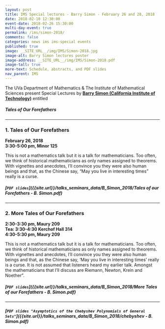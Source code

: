 ```yaml
---
layout: post
title: IMS Special lectures - Barry Simon - February 26 and 28, 2018
date: 2018-02-10 12:30:00
event-date: 2018-02-26 15:30:00
multi-day-event: true
permalink: /ims/simon-2018/
comments: false
categories: news ims ims-special events
published: true
image: __SITE_URL__/img/IMS/Simon-2018.jpg
image-alt: Barry Simon lectures poster
image-address: __SITE_URL__/img/IMS/Simon-2018.pdf
image-tall: true
more-text: Schedule, abstracts, and PDF slides
nav_parent: IMS
---
```


The UVa Department of Mathematics &amp; The Institute of Mathematical Sciences present Special Lectures by **[Barry Simon (California Institute of Technology)](http://math.caltech.edu/simon/simon.html)** entitled

<h5 class="mb-2">Tales of Our Forefathers</h5>

<!--more-->

---

<h3 class="mb-3">1. Tales of Our Forefathers</h3>

**February 26, 2018**<br>
**3:30-5:00 pm, Minor 125**

This is not a mathematics talk but it is a talk for mathematicians. Too often, we think of historical mathematicians as only names assigned to theorems. With vignettes and anecdotes, I’ll convince you they were also human beings and that, as the Chinese say, “May you live in interesting times” really is a curse.

##### [`PDF slides`]({{site.url}}/talks_seminars_data/B_Simon_2018/Tales of our Forefathers - B. Simon.pdf)

---

<h3 class="mb-3">2. More Tales of Our Forefathers</h3>

**2:30-3:30 pm, Maury 209**<br>
**Tea: 3:30-4:30 Kerchof Hall 314**<br>
**4:30-5:30 pm, Maury 209**

This is not a mathematics talk but it is a talk for mathematicians. Too often, we think of historical mathematicians as only names assigned to theorems. With vignettes and anecdotes, I’ll convince you they were also human beings and that, as the Chinese say, ‘May you live in interesting times’ really is a curse. It is not assumed that listeners heard my earlier talk. Amongst the mathematicians that I’ll discuss are Riemann, Newton, Krein and Noether”.

##### [`PDF slides`]({{site.url}}/talks_seminars_data/B_Simon_2018/More Tales of our Forefathers - B. Simon.pdf)

---

##### [`PDF slides "Asymptotics of the Chebyshev Polynomials of General Sets"`]({{site.url}}/talks_seminars_data/B_Simon_2018/chebyshev - B. Simon.pdf)